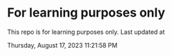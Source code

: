 # For learning purposes only
This repo is for learning purposes only.
Last updated at

Thursday, August 17, 2023 11:21:58 PM

